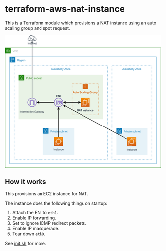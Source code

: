 # terraform-aws-nat-instance

This is a Terraform module which provisions a NAT instance using an auto scaling group and spot request.

![diagram](diagram.svg)


## How it works

This provisions an EC2 instance for NAT.

The instance does the following things on startup:

1. Attach the ENI to `eth1`.
1. Enable IP forwarding.
1. Set to ignore ICMP redirect packets.
1. Enable IP masquerade.
1. Tear down `eth0`.

See [init.sh](data/init.sh) for more.
